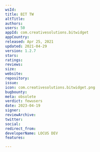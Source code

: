 ```yaml
---
wsId: 
title: BIT TW
altTitle: 
authors: 
users: 50
appId: com.creativesolutions.bitwidget
appCountry: 
released: Apr 25, 2021
updated: 2021-04-29
version: 1.2.7
stars: 
ratings: 
reviews: 
size: 
website: 
repository: 
issue: 
icon: com.creativesolutions.bitwidget.png
bugbounty: 
meta: obsolete
verdict: fewusers
date: 2023-04-19
signer: 
reviewArchive: 
twitter: 
social: 
redirect_from: 
developerName: LOCUS DEV
features: 

---
```


